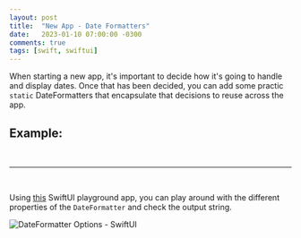 ```yaml
---
layout: post
title:  "New App - Date Formatters"
date:   2023-01-10 07:00:00 -0300
comments: true
tags: [swift, swiftui]
---
```


When starting a new app, it's important to decide how it's going to handle and display dates. Once that has been decided, you can add some practic `static` DateFormatters that encapsulate that decisions to reuse across the app.

## Example:

<script src="https://gist.github.com/mdb1/0ea1b3b7e2ddf7c669b84302194b4824.js"></script>

<br>

---

<br>

Using [this](https://github.com/mdb1/DateFormatterOptions) SwiftUI playground app, you can play around with the different properties of the `DateFormatter` and check the output string.

![DateFormatter Options - SwiftUI](https://github.com/mdb1/DateFormatterOptions/raw/main/resources/date_formatter.gif)

